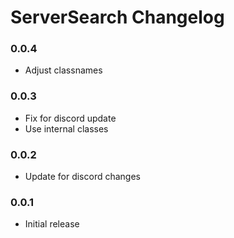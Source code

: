 # ServerSearch Changelog

### 0.0.4

 - Adjust classnames

### 0.0.3

 - Fix for discord update
 - Use internal classes

### 0.0.2

 - Update for discord changes

### 0.0.1

 - Initial release